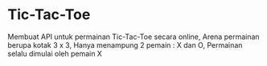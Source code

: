 # Tic-Tac-Toe
Membuat API untuk permainan Tic-Tac-Toe secara online, Arena permainan berupa kotak 3 x 3, Hanya menampung 2 pemain : X dan O, Permainan selalu dimulai oleh pemain X
